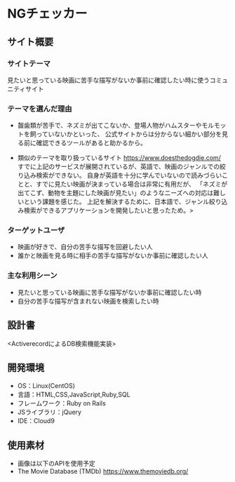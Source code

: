 # NGチェッカー

## サイト概要
### サイトテーマ
見たいと思っている映画に苦手な描写がないか事前に確認したい時に使うコミュニティサイト

### テーマを選んだ理由
- 齧歯類が苦手で、ネズミが出てこないか、登場人物がハムスターやモルモットを飼っていないかといった、
公式サイトからは分からない細かい部分を見る前に確認できるツールがあると助かるから。

- 類似のテーマを取り扱っているサイト
https://www.doesthedogdie.com/
すでに上記のサービスが展開されているが、英語で、映画のジャンルでの絞り込み検索ができない。
自身が英語を十分に学んでいないので読みづらいことと、すでに見たい映画が決まっている場合は非常に有用だが、
「ネズミが出てこず、動物を主題にした映画が見たい」のようなニーズへの対応は難しいという課題を感じた。
上記を解決するために、日本語で、ジャンル絞り込み検索ができるアプリケーションを開発したいと思ったため。>

### ターゲットユーザ
- 映画が好きで、自分の苦手な描写を回避したい人
- 誰かと映画を見る時に相手の苦手な描写がないか事前に確認したい人

### 主な利用シーン
- 見たいと思っている映画に苦手な描写がないか事前に確認したい時
- 自分の苦手な描写が含まれない映画を検索したい時


## 設計書
<ActiverecordによるDB検索機能実装>

## 開発環境
- OS：Linux(CentOS)
- 言語：HTML,CSS,JavaScript,Ruby,SQL
- フレームワーク：Ruby on Rails
- JSライブラリ：jQuery
- IDE：Cloud9

## 使用素材
- 画像は以下のAPIを使用予定
- The Movie Database (TMDb)
https://www.themoviedb.org/